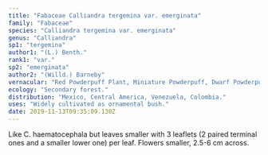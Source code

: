 ```yaml
---
title: "Fabaceae Calliandra tergemina var. emerginata"
family: "Fabaceae"
species: "Calliandra tergemina var. emerginata"
genus: "Calliandra"
sp1: "tergemina"
author1: "(L.) Benth."
rank1: "var."
sp2: "emerginata"
author2: "(Willd.) Barneby"
vernacular: "Red Powderpuff Plant, Miniature Powderpuff, Dwarf Powderpuff"
ecology: "Secondary forest."
distribution: "Mexico, Central America, Venezuela, Colombia."
uses: "Widely cultivated as ornamental bush."
date: 2019-11-13T09:35:09.130Z
---
```

Like C. haematocephala but leaves smaller with 3 leaflets (2 paired terminal ones and a smaller lower one) per leaf. Flowers smaller, 2.5-6 cm across.